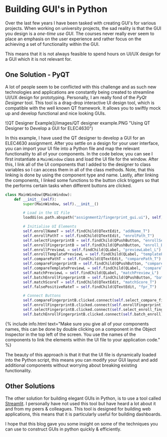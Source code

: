 # Building GUI's in Python

Over the last few years I have been tasked with creating GUI's for various projects. When working on university projects, the sad reality is that the GUI you design is a *one-time use GUI*. The courses never really ever seem to place an emphasis on the user experience and rather focus on the achieving a set of functionality within the GUI.

This means that it is not always feasible to spend hours on UI/UX design for a GUI which it is not relevant for.

## One Solution - PyQT

A lot of people seem to be conflicted with this challenge and as such new technologies and applications are constantly being created to streamline UI/UX design for prototyping. Personally, I am really fond of the *PyQt Designer* tool. This tool is a drag-drop interactive UI design tool, which is compatible with the well known QT framework. It allows you to swiftly mock up and develop functional and nice looking GUIs.

![QT Designer Example](/images/QT designer example.PNG "Using QT Designer to Develop a GUI for ELEC4630")

In this example, I have used the QT designer to develop a GUI for an ELEC4630 assignment. After you settle on a design for your user interface, you can import your UI file into a Python file and map the relevant functionality to all of your components. In the code below, you can see I first instantiate a `MainWindow` class and load the UI file for the window. After this, I link all of the UI components that I added to the designer to class variables so I can access them in all of the class methods. Note, that this linking is done by using the component type and name. Lastly, after linking the components, I linked some functions to the button click triggers so that the performs certain tasks when different buttons are clicked.

```python
class MainWindow(QMainWindow):
    def __init__(self):
        super(MainWindow, self).__init__()

        # Load in the UI File
        loadUi(os.path.abspath("assignment2/fingerprint_gui.ui"), self)

        # Initialise UI Elements
        self.enrollNameT = self.findChild(QTextEdit, "addName_T")
        self.enrollPathT = self.findChild(QTextEdit, "enrolPath_T")
        self.selectFingerprintB = self.findChild(QPushButton, "enrollSelectPath_B")
        self.enrollFingerprintB = self.findChild(QPushButton, "enroll_B")
        self.enrollPreviewL = self.findChild(QLabel, "previewLabel_L")
        self.enrollTemplatePreviewL = self.findChild(QLabel, "templatePreview_L")
        self.comparePathT = self.findChild(QTextEdit, "comparePath_T")
        self.compareFingerprintB = self.findChild(QPushButton, "compare_B")
        self.compareTemplatePreviewL = self.findChild(QLabel, "compareTemplatePreview_L")
        self.matchPreviewL = self.findChild(QLabel, "matchPreview_L")
        self.batchEnrollFingerprintB = self.findChild(QPushButton, "batchEnroll_B")
        self.matchScoreT = self.findChild(QTextEdit, "matchScore_T")
        self.falsePositiveRateT = self.findChild(QTextEdit, "fpr_T")

        # Connect Buttons
        self.compareFingerprintB.clicked.connect(self.select_compare_fingerprint)
        self.enrollFingerprintB.clicked.connect(self.enrollFingerprint)
        self.selectFingerprintB.clicked.connect(self.select_enroll_fingerprint)
        self.batchEnrollFingerprintB.clicked.connect(self.batch_enroll)
```

{% include info.html text="Make sure you give all of your components names, this can be done by double clicking on a component in the Object Inspector in the top left of the screen. You use the names of the components to link the elements within the UI file to your application code." %}

The beauty of this approach is that it that the UI file is dynamically loaded into the Python script, this means you can modify your GUI layout and add additional components without worrying about breaking existing functionality.

## Other Solutions

The other solution for building elegant GUIs in Python, is to use a tool called [Streamlit](https://streamlit.io/). I personally have not used this tool but have heard a lot about it and from my peers & colleagues. This tool is designed for building web applications, this means that it is particularly useful for building dashboards.

I hope that this blog gave you some insight on some of the techniques you can use to construct GUIs in python quickly & efficiently.
